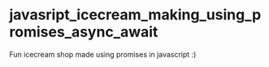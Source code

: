 # javasript_icecream_making_using_promises_async_await
Fun icecream shop made using promises in javascript :)
